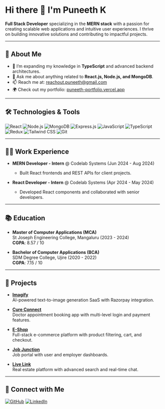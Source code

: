 # Hi there 👋 I'm Puneeth K

**Full Stack Developer** specializing in the **MERN stack** with a passion for creating scalable web applications and intuitive user experiences. I thrive on building innovative solutions and contributing to impactful projects.

---

## 🚀 About Me
- 🌱 I’m expanding my knowledge in **TypeScript** and advanced backend architectures.
- 💬 Ask me about anything related to **React.js, Node.js, and MongoDB**.
- 📫 Reach me at: [reachout.puneeth@gmail.com](mailto:reachout.puneeth@gmail.com)
- 🌍 Check out my portfolio: [puneeth-portfolio.vercel.app](http://puneeth-portfolio.vercel.app/)

---

## 🛠️ Technologies & Tools
![React](https://img.shields.io/badge/React-20232A?style=for-the-badge&logo=react&logoColor=61DAFB)
![Node.js](https://img.shields.io/badge/Node.js-339933?style=for-the-badge&logo=node-dot-js&logoColor=white)
![MongoDB](https://img.shields.io/badge/MongoDB-47A248?style=for-the-badge&logo=mongodb&logoColor=white)
![Express.js](https://img.shields.io/badge/Express.js-000000?style=for-the-badge&logo=express&logoColor=white)
![JavaScript](https://img.shields.io/badge/JavaScript-F7DF1E?style=for-the-badge&logo=javascript&logoColor=black)
![TypeScript](https://img.shields.io/badge/TypeScript-007ACC?style=for-the-badge&logo=typescript&logoColor=white)
![Redux](https://img.shields.io/badge/Redux-764ABC?style=for-the-badge&logo=redux&logoColor=white)
![Tailwind CSS](https://img.shields.io/badge/Tailwind_CSS-38B2AC?style=for-the-badge&logo=tailwind-css&logoColor=white)
![Git](https://img.shields.io/badge/Git-F05032?style=for-the-badge&logo=git&logoColor=white)

---

## 🧑‍💻 Work Experience
- **MERN Developer - Intern** @ Codelab Systems (Jun 2024 - Aug 2024)
  - Built React frontends and REST APIs for client projects.
  
- **React Developer - Intern** @ Codelab Systems (Apr 2024 - May 2024)
  - Developed React components and collaborated with senior developers.

---

## 📚 Education
- **Master of Computer Applications (MCA)**  
  St Joseph Engineering College, Mangaluru (2023 - 2024)  
  **CGPA**: 8.57 / 10

- **Bachelor of Computer Applications (BCA)**  
  SDM Degree College, Ujire (2020 - 2022)  
  **CGPA**: 7.15 / 10

---

## 💼 Projects
- **[Imagify](https://imagify-puneeth.vercel.app/)**  
  AI-powered text-to-image generation SaaS with Razorpay integration.

- **[Cure Connect](https://cure-connect-frontend-one.vercel.app/)**  
  Doctor appointment booking app with multi-level login and payment features.

- **[E-Shop](https://mern-ecommerce-app-frontend.vercel.app/)**  
  Full-stack e-commerce platform with product filtering, cart, and checkout.

- **[Job Junction](https://mern-job-sns6.onrender.com/)**  
  Job portal with user and employer dashboards.

- **[Live Link](https://mern-estate-fp7e.onrender.com/)**  
  Real estate platform with advanced search and real-time chat.

---

## 🔗 Connect with Me
[![GitHub](https://img.shields.io/badge/GitHub-100000?style=for-the-badge&logo=github&logoColor=white)](https://github.com/puneethkanike09)
[![LinkedIn](https://img.shields.io/badge/LinkedIn-0077B5?style=for-the-badge&logo=linkedin&logoColor=white)](https://linkedin.com/in/puneeth-kanike)

